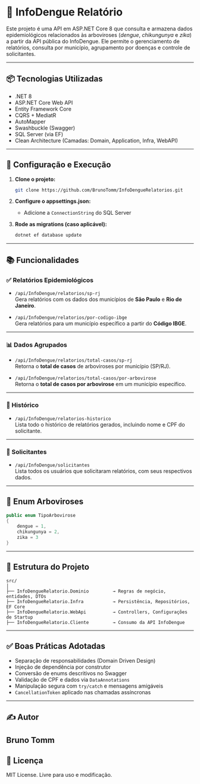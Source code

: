 # 🦟 InfoDengue Relatório

Este projeto é uma API em ASP.NET Core 8 que consulta e armazena dados epidemiológicos relacionados às arboviroses (_dengue_, _chikungunya_ e _zika_) a partir da API pública do InfoDengue. Ele permite o gerenciamento de relatórios, consulta por município, agrupamento por doenças e controle de solicitantes.

---

## 📦 Tecnologias Utilizadas

- .NET 8
- ASP.NET Core Web API
- Entity Framework Core
- CQRS + MediatR
- AutoMapper
- Swashbuckle (Swagger)
- SQL Server (via EF)
- Clean Architecture (Camadas: Domain, Application, Infra, WebAPI)

---

## 🔧 Configuração e Execução

1. **Clone o projeto:**

   ```bash
   git clone https://github.com/BrunoTomm/InfoDengueRelatorios.git
   ```

2. **Configure o appsettings.json:**

   - Adicione a `ConnectionString` do SQL Server

3. **Rode as migrations (caso aplicável):**
   ```bash
   dotnet ef database update
   ```

---

## 📚 Funcionalidades

### ✅ Relatórios Epidemiológicos

- `/api/InfoDengue/relatorios/sp-rj`  
  Gera relatórios com os dados dos municípios de **São Paulo** e **Rio de Janeiro**.

- `/api/InfoDengue/relatorios/por-codigo-ibge`  
  Gera relatórios para um município específico a partir do **Código IBGE**.

---

### 📊 Dados Agrupados

- `/api/InfoDengue/relatorios/total-casos/sp-rj`  
  Retorna o **total de casos** de arboviroses por município (SP/RJ).

- `/api/InfoDengue/relatorios/total-casos/por-arbovirose`  
  Retorna o **total de casos por arbovirose** em um município específico.

---

### 🧾 Histórico

- `/api/InfoDengue/relatorios-historico`  
  Lista todo o histórico de relatórios gerados, incluindo nome e CPF do solicitante.

---

### 🙋 Solicitantes

- `/api/InfoDengue/solicitantes`  
  Lista todos os usuários que solicitaram relatórios, com seus respectivos dados.

---

## 📌 Enum Arboviroses

```csharp
public enum TipoArbovirose
{
    dengue = 1,
    chikungunya = 2,
    zika = 3
}
```

---

## 📁 Estrutura do Projeto

```
src/
│
├── InfoDengueRelatorio.Dominio         → Regras de negócio, entidades, DTOs
├── InfoDengueRelatorio.Infra           → Persistência, Repositórios, EF Core
├── InfoDengueRelatorio.WebApi          → Controllers, Configurações de Startup
├── InfoDengueRelatorio.Cliente         → Consumo da API InfoDengue
```

---

## ✅ Boas Práticas Adotadas

- Separação de responsabilidades (Domain Driven Design)
- Injeção de dependência por construtor
- Conversão de enums descritivos no Swagger
- Validação de CPF e dados via `DataAnnotations`
- Manipulação segura com `try/catch` e mensagens amigáveis
- `CancellationToken` aplicado nas chamadas assíncronas

---

## ✍️ Autor

## **Bruno Tomm**

## 📄 Licença

MIT License. Livre para uso e modificação.
